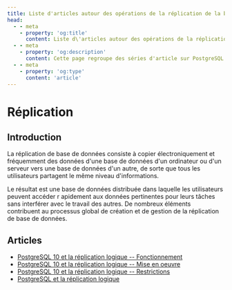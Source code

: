 ```yaml
---
title: Liste d'articles autour des opérations de la réplication de la base de données PostgreSQL
head:
  - - meta
    - property: 'og:title'
      content: Liste d\'articles autour des opérations de la réplication de la base de données PostgreSQL
  - - meta      
    - property: 'og:description'
      content: Cette page regroupe des séries d'article sur PostgreSQL en français concernant la réplication de la base de données
  - - meta      
    - property: 'og:type'
      content: 'article'
---
```

# Réplication

## Introduction

La réplication de base de données consiste à copier électroniquement et
fréquemment des données d\'une base de données d\'un ordinateur ou d\'un
serveur vers une base de données d\'un autre, de sorte que tous les
utilisateurs partagent le même niveau d\'informations.

Le résultat est une base de données distribuée dans laquelle les
utilisateurs peuvent accéder r apidement aux données pertinentes pour
leurs tâches sans interférer avec le travail des autres. De nombreux
éléments contribuent au processus global de création et de gestion de la
réplication de base de données.

## Articles

- [PostgreSQL 10 et la réplication logique -- Fonctionnement](https://blog.anayrat.info/2017/07/29/postgresql-10-et-la-replication-logique-fonctionnement/)
- [PostgreSQL 10 et la réplication logique -- Mise en oeuvre](https://blog.anayrat.info/2017/08/05/postgresql-10-et-la-replication-logique-mise-en-oeuvre/)
- [PostgreSQL 10 et la réplication logique -- Restrictions](https://blog.anayrat.info/2017/08/27/postgresql-10-et-la-replication-logique-restrictions/)
- [PostgreSQL et la réplication logique](http://www.loxodata.com/post/replicationlogique/)

